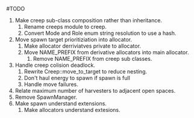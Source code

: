 #TODO
1. Make creep sub-class composition rather than inheritance.
    1. Rename creeps module to creep.
    1. Convert Mode and Role enum string resolution to use a hash.
1. Move spawn target prioritiziation into allocator.
    1. Make allocator derriviatves private to allocator.
    1. Move NAME_PREFIX from derivative allocators into main allocator.
        1. Remove NAME_PREFIX from creep sub classes.
1. Handle creep colision deadlock.
    1. Rewrite Creep::move_to_target to reduce nesting.
    1. Don't haul energy to spawn if spawn is full
    1. Handle move failures.
1. Relate maximum number of harvesters to adjacent open spaces.
1. Remove SpawnManager.
1. Make spawn understand extensions.
    1. Make allocators understand extesions.